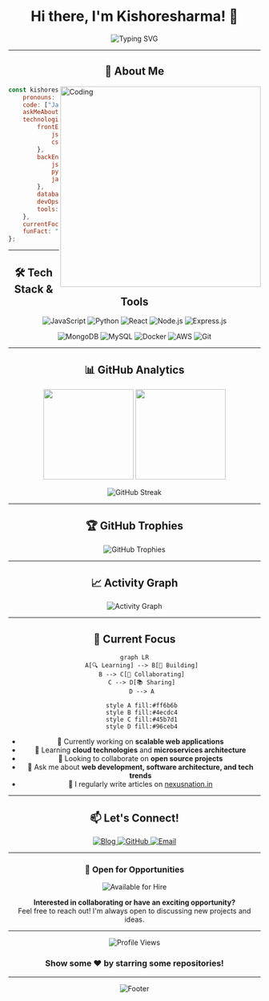 <div align="center">

# Hi there, I'm Kishoresharma! 👋

<img src="https://readme-typing-svg.herokuapp.com?font=Fira+Code&pause=1000&color=00D9FF&center=true&vCenter=true&width=435&lines=Passionate+Developer+%26+Technologist;Always+Learning+New+Technologies;Open+Source+Enthusiast;Available+for+Collaborations!" alt="Typing SVG" />

</div>

---

<div align="center">

## 🚀 About Me

</div>

<img align="right" alt="Coding" width="400" src="https://cdn.dribbble.com/users/1162077/screenshots/3848914/programmer.gif">

```javascript
const kishoresharma = {
    pronouns: "He/Him",
    code: ["JavaScript", "Python", "Java", "C++", "HTML/CSS"],
    askMeAbout: ["web dev", "tech", "app dev", "software architecture"],
    technologies: {
        frontEnd: {
            js: ["React", "Vue", "Angular"],
            css: ["Bootstrap", "Tailwind", "Sass"]
        },
        backEnd: {
            js: ["Node", "Express"],
            python: ["Django", "Flask", "FastAPI"],
            java: ["Spring Boot"]
        },
        databases: ["MongoDB", "MySQL", "PostgreSQL", "Redis"],
        devOps: ["Docker", "Kubernetes", "AWS", "CI/CD"],
        tools: ["Git", "VS Code", "Postman", "Figma"]
    },
    currentFocus: "Building scalable web applications",
    funFact: "I debug with console.log() and I'm not ashamed! 😄"
};
```

<div align="center">

---

## 🛠️ Tech Stack & Tools

<p>
<img src="https://img.shields.io/badge/JavaScript-F7DF1E?style=for-the-badge&logo=javascript&logoColor=black" alt="JavaScript"/>
<img src="https://img.shields.io/badge/Python-3776AB?style=for-the-badge&logo=python&logoColor=white" alt="Python"/>
<img src="https://img.shields.io/badge/React-20232A?style=for-the-badge&logo=react&logoColor=61DAFB" alt="React"/>
<img src="https://img.shields.io/badge/Node.js-43853D?style=for-the-badge&logo=node.js&logoColor=white" alt="Node.js"/>
<img src="https://img.shields.io/badge/Express.js-404D59?style=for-the-badge&logo=express&logoColor=white" alt="Express.js"/>
</p>

<p>
<img src="https://img.shields.io/badge/MongoDB-4EA94B?style=for-the-badge&logo=mongodb&logoColor=white" alt="MongoDB"/>
<img src="https://img.shields.io/badge/MySQL-00000F?style=for-the-badge&logo=mysql&logoColor=white" alt="MySQL"/>
<img src="https://img.shields.io/badge/Docker-2496ED?style=for-the-badge&logo=docker&logoColor=white" alt="Docker"/>
<img src="https://img.shields.io/badge/AWS-232F3E?style=for-the-badge&logo=amazon-aws&logoColor=white" alt="AWS"/>
<img src="https://img.shields.io/badge/Git-F05032?style=for-the-badge&logo=git&logoColor=white" alt="Git"/>
</p>

---

## 📊 GitHub Analytics

<p align="center">
<img height="180em" src="https://github-readme-stats.vercel.app/api?username=kishoresharmaks&show_icons=true&theme=tokyonight&include_all_commits=true&count_private=true"/>
<img height="180em" src="https://github-readme-stats.vercel.app/api/top-langs/?username=kishoresharmaks&layout=compact&langs_count=8&theme=tokyonight"/>
</p>

<div align="center">
<img src="https://github-readme-streak-stats.herokuapp.com/?user=kishoresharmaks&theme=tokyonight" alt="GitHub Streak" />
</div>

---

## 🏆 GitHub Trophies

<p align="center">
<img src="https://github-profile-trophy.vercel.app/?username=kishoresharmaks&theme=tokyonight&no-frame=false&no-bg=false&margin-w=4" alt="GitHub Trophies"/>
</p>

---

## 📈 Activity Graph

<img src="https://github-readme-activity-graph.vercel.app/graph?username=kishoresharmaks&theme=tokyo-night&bg_color=1a1b27&color=70a5fd&line=bf91f3&point=38bdae&area=true&hide_border=true" alt="Activity Graph" />

---

## 🎯 Current Focus

<div align="center">

```mermaid
graph LR
    A[🔍 Learning] --> B[🚀 Building]
    B --> C[🤝 Collaborating]
    C --> D[📚 Sharing]
    D --> A
    
    style A fill:#ff6b6b
    style B fill:#4ecdc4
    style C fill:#45b7d1
    style D fill:#96ceb4
```

</div>

- 🔭 Currently working on **scalable web applications**
- 🌱 Learning **cloud technologies** and **microservices architecture**
- 👯 Looking to collaborate on **open source projects**
- 💬 Ask me about **web development, software architecture, and tech trends**
- 📝 I regularly write articles on [nexusnation.in](https://nexusnation.in)

---

## 📫 Let's Connect!

<div align="center">

<a href="https://nexusnation.in" target="_blank">
<img src="https://img.shields.io/badge/Blog-FF5722?style=for-the-badge&logo=blogger&logoColor=white" alt="Blog"/>
</a>
<a href="https://github.com/kishoresharmaks" target="_blank">
<img src="https://img.shields.io/badge/GitHub-100000?style=for-the-badge&logo=github&logoColor=white" alt="GitHub"/>
</a>
<a href="mailto:your-email@example.com" target="_blank">
<img src="https://img.shields.io/badge/Email-D14836?style=for-the-badge&logo=gmail&logoColor=white" alt="Email"/>
</a>

</div>

---

<div align="center">

### 💼 Open for Opportunities

<img src="https://img.shields.io/badge/Available%20for%20Hire-Yes-brightgreen?style=for-the-badge" alt="Available for Hire"/>

**Interested in collaborating or have an exciting opportunity?**  
Feel free to reach out! I'm always open to discussing new projects and ideas.

---

<img src="https://komarev.com/ghpvc/?username=kishoresharmaks&label=Profile%20views&color=0e75b6&style=flat" alt="Profile Views" />

### Show some ❤️ by starring some repositories!

</div>

---

<div align="center">
<img src="https://capsule-render.vercel.app/api?type=waving&color=gradient&height=100&section=footer" alt="Footer"/>
</div>